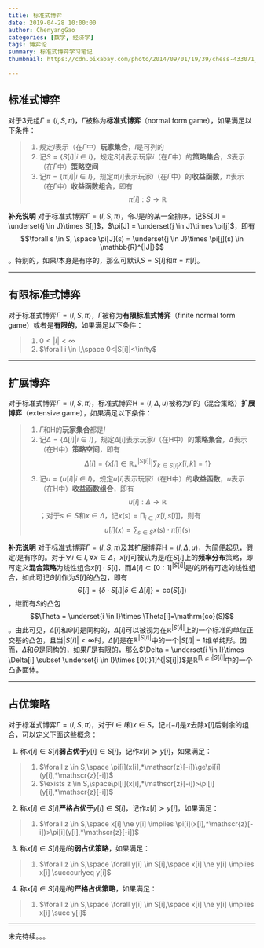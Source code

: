 ```yaml
---
title: 标准式博弈
date: 2019-04-28 10:00:00
author: ChenyangGao
categories: [数学, 经济学]
tags: 博弈论
summary: 标准式博弈学习笔记
thumbnail: https://cdn.pixabay.com/photo/2014/09/01/19/39/chess-433071_960_720.jpg

---
```


## 标准式博弈

对于$3$元组$\Gamma=(I,S,\pi)$，$\Gamma$被称为**标准式博弈**（normal form game），如果满足以下条件：
>1. 规定$I$表示（在$\Gamma$中）**玩家集合**，$I$是可列的
>2. 记$S=\bigg\{S[i]\bigg|i \in I\bigg\}$，规定$S[i]$表示玩家$i$（在$\Gamma$中）的**策略集合**，$S$表示（在$\Gamma$中）**策略空间**
>3. 记$\pi=\bigg\{\pi[i]\bigg|i \in I\bigg\}$，规定$\pi[i]$表示玩家$i$（在$\Gamma$中）的**收益函数**，$\pi$表示（在$\Gamma$中）**收益函数组合**，即有
>$$\pi[i]:S \to \mathbb R$$

<!--more-->

**补充说明**    对于标准式博弈$\Gamma=(I,S,\pi)$，令$J$是$I$的某一全排序，记$S[J] = \underset{j \in J}\times S[j]$，$\pi[J] = \underset{j \in J}\times \pi[j]$，即有
$$\forall s \in S, \space \pi[J](s) = \underset{j \in J}\times \pi[j](s) \in \mathbb{R}^{|J|}$$
。特别的，如果$I$本身是有序的，那么可默认$S=S[I]$和$\pi=\pi[I]$。

---

## 有限标准式博弈

对于标准式博弈$\Gamma=(I,S,\pi)$，$\Gamma$被称为**有限标准式博弈**（finite normal form game）或者是**有限的**，如果满足以下条件：
>1. $0<|I|<\infty$
>2. $\forall i \in I,\space 0<|S[i]|<\infty$

---

## 扩展博弈

对于标准式博弈$\Gamma=(I,S,\pi)$，标准式博弈$\mathrm{H}=(I,\Delta,u)$被称为$\Gamma$的（混合策略）**扩展博弈**（extensive game），如果满足以下条件：
>1. $\Gamma$和$\mathrm{H}$的**玩家集合**都是$I$
>2. 记$\Delta=\bigg\{\Delta[i]\bigg|i \in I\bigg\}$，规定$\Delta[i]$表示玩家$i$（在$\mathrm{H}$中）的**策略集合**，$\Delta$表示（在$\mathrm{H}$中）**策略空间**，即有
>$$\Delta[i] = \bigg\{x[i]\in\mathbb{R}_+^{|S[i]|}\bigg|\sum_{k \in S[i]} x[i,k]=1\bigg\}$$
>3. 记$u=\bigg\{u[i]\bigg|i \in I\bigg\}$，规定$u[i]$表示玩家$i$（在$\mathrm{H}$中）的**收益函数**，$u$表示（在$\mathrm{H}$中）**收益函数组合**，即有
>$$u[i]:\Delta \to \mathbb R$$
；对于$s \in S$和$x \in \Delta$，记$x(s)=\displaystyle\prod_{i \in I}x[i,s[i]]$，则有
>$$u[i](x)=\sum_{s \in S} x(s)\cdot\pi[i](s)$$

**补充说明**   对于标准式博弈$\Gamma=(I,S,\pi)$及其扩展博弈$\mathrm{H}=(I,\Delta,u)$，为简便起见，假定$I$是有序的。对于$\forall i \in I, \forall x \in \Delta$，$x[i]$可被认为是$i$在$S[i]$上的**频率分布**策略，即可定义**混合策略**为线性组合$x[i] \cdot S[i]$，而$\Delta[i] \subset [0{:}1]^{|S[i]|}$是$i$的所有可选的线性组合，如此可记$\Theta[i]$作为$S[i]$的凸包，即有
$$\Theta[i] = \bigg\{\delta\cdot S[i]\bigg|\delta \in \Delta[i]\bigg\}=\mathrm{co}(S[i])
$$
，继而有$S$的凸包
$$\Theta = \underset{i \in I}\times \Theta[i]=\mathrm{co}(S)$$
。由此可见，$\Delta[i]$和$\Theta[i]$是同构的，$\Delta[i]$可以被视为在$\mathbb{R}^{|S[i]|}$上的一个标准的单位正交基的凸包，且当$|S[i]|<\infty$时，$\Delta[i]$是在$\mathbb{R}^{|S[i]|}$中的一个$|S[i]|-1$维单纯形。因而，$\Delta$和$\Theta$是同构的，如果$\Gamma$是有限的，那么$\Delta = \underset{i \in I}\times \Delta[i] \subset \underset{i \in I}\times [0{:}1]^{|S[i]|}$是$\mathbb{R}^{\prod_{i \in I} |S[i]|}$中的一个凸多面体。

---

## 占优策略

对于标准式博弈$\Gamma=(I,S,\pi)$，对于$i \in I$和$x \in S$，记$\mathscr{x}[-i]$是$x$去除$x[i]$后剩余的组合，可以定义下面这些概念：
1. 称$x[i] \in S[i]$**弱占优于**$y[i] \in S[i]$，记作$x[i] \succcurlyeq y[i]$，如果满足：
>  1. $\forall z \in S,\space \pi[i](x[i],*\mathscr{z}[-i])\ge\pi[i](y[i],*\mathscr{z}[-i])$
>  2. $\exists z \in S,\space\pi[i](x[i],*\mathscr{z}[-i])>\pi[i](y[i],*\mathscr{z}[-i])$
2. 称$x[i] \in S[i]$**严格占优于**$y[i] \in S[i]$，记作$x[i] \succ y[i]$，如果满足：
>  1. $\forall z \in S,\space x[i] \ne y[i] \implies \pi[i](x[i],*\mathscr{z}[-i])>\pi[i](y[i],*\mathscr{z}[-i])$
3. 称$x[i] \in S[i]$是$i$的**弱占优策略**，如果满足：
>  1. $\forall z \in S,\space \forall y[i] \in S[i],\space x[i] \ne y[i] \implies x[i] \succcurlyeq y[i]$
4. 称$x[i] \in S[i]$是$i$的**严格占优策略**，如果满足：
>  1. $\forall z \in S,\space \forall y[i] \in S[i],\space x[i] \ne y[i] \implies x[i] \succ y[i]$

---

未完待续。。。
